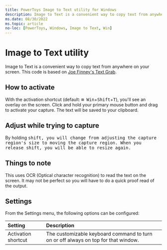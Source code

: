```yaml
---
title: PowerToys Image to Text utility for Windows
description: Image to Text is a convenient way to copy text from anywhere on your screen.
ms.date: 08/30/2022
ms.topic: article
no-loc: [PowerToys, Windows, Image to Text, Win]
---
```


# Image to Text utility

Image to Text is a convenient way to copy text from anywhere on your screen. This code is based on [Joe Finney's Text Grab](https://github.com/TheJoeFin/Text-Grab).

## How to activate

With the activation shortcut (default: <kbd>⊞ Win</kbd>+<kbd>Shift</kbd>+<kbd>T</kbd>), you'll see an overlay on the screen. Click and hold your primary mouse button and drag to activate your capture. The text will be saved to your clipboard.

## Adjust while trying to capture

By holding <kbd>shift<kbd>, you will change from adjusting the capture region's size to moving the capture region. When you release <kbd>shift<kbd>, you will be able to resize again.

## Things to note

This uses OCR (Optical character recognition) to read the text on the screen.  It may not be perfect so you will have to do a quick proof read of the output.

## Settings

From the Settings menu, the following options can be configured:

| Setting | Description |
| :--- | :--- |
| Activation shortcut | The customizable keyboard command to turn on or off always on top for that window. |
